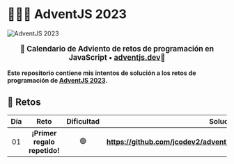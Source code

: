 # 🎅🏻🎄 AdventJS 2023

![AdventJS 2023](https://github.com/jcodev2/adventjs/assets/72767265/d8e48d75-4676-4180-b377-12f08afe99d4)

<p style="text-align: center; font-weight: bold; font-size: 1.2em;">
  💋 Calendario de Adviento de retos de programación en JavaScript •
  <a href="https://adventjs.dev/">adventjs.dev</a>🚀
</p>

**Este repositorio contiene mis intentos de solución a los retos de programación de [AdventJS 2023](https://adventjs.dev/).**

## 🎄 Retos

| Día |             Reto             | Dificultad |                                Solución                                 |
| :-: | :--------------------------: | :--------: | :---------------------------------------------------------------------: |
| 01  | **¡Primer regalo repetido!** |     🟢     | **https://github.com/jcodev2/adventjs/blob/master/ejercicio1/index.js** |
